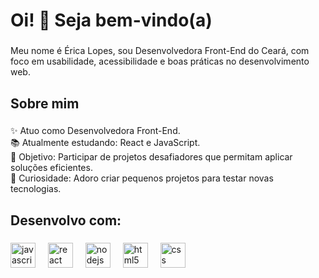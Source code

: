 <h1 align="left">Oi! 👋 Seja bem-vindo(a)</h1>

###

<p align="left">Meu nome é Érica Lopes, sou Desenvolvedora Front-End do Ceará, com foco em usabilidade, acessibilidade e boas práticas no desenvolvimento web.</p>

###

<h2 align="left">Sobre mim</h2>

###

<p align="left">✨ Atuo como Desenvolvedora Front-End.<br>📚 Atualmente estudando: React e JavaScript.<br>🎯 Objetivo: Participar de projetos desafiadores que permitam aplicar soluções eficientes.<br>🎲 Curiosidade: Adoro criar pequenos projetos para testar novas tecnologias.</p>

###

<h2 align="left">Desenvolvo com:</h2>

###

<div align="left">
  <img src="https://cdn.jsdelivr.net/gh/devicons/devicon/icons/javascript/javascript-original.svg" height="40" alt="javascript logo"  />
  <img width="12" />
  <img src="https://cdn.jsdelivr.net/gh/devicons/devicon/icons/react/react-original.svg" height="40" alt="react logo"  />
  <img width="12" />
  <img src="https://cdn.jsdelivr.net/gh/devicons/devicon/icons/nodejs/nodejs-original.svg" height="40" alt="nodejs logo"  />
  <img width="12" />
  <img src="https://cdn.jsdelivr.net/gh/devicons/devicon/icons/html5/html5-original.svg" height="40" alt="html5 logo"  />
  <img width="12" />
  <img src="https://cdn.jsdelivr.net/gh/devicons/devicon/icons/css3/css3-original.svg" height="40" alt="css logo"  />
</div>

###
